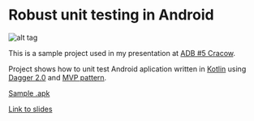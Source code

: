 Robust unit testing in Android
==============================

![alt tag](https://github.com/sliskiCode/Robust-unit-testing-in-Android/blob/master/slides/img.png)

This is a sample project used in my presentation at [ADB #5 Cracow](http://www.meetup.com/ADB-Android-Developers-Backstage/events/221578987/).

Project shows how to unit test Android aplication written in [Kotlin](http://kotlinlang.org/docs/tutorials/kotlin-android.html) using [Dagger 2.0](http://google.github.io/dagger/) and [MVP pattern](https://github.com/antoniolg/androidmvp).

[Sample .apk](https://github.com/sliskiCode/Robust-unit-testing-in-Android/blob/master/slides/RobustUnitTestingInAndroid.apk)

[Link to slides](https://github.com/sliskiCode/Robust-unit-testing-in-Android/blob/master/slides/Robust%20unit%20testing.pdf)
